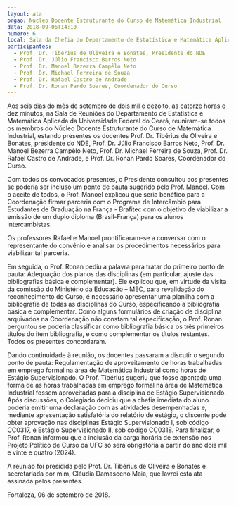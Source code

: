 ```yaml
---
layout: ata
orgao: Núcleo Docente Estruturante do Curso de Matemática Industrial
data: 2018-09-06T14:10
numero: 6
local: Sala da Chefia do Departamento de Estatística e Matemática Aplicada
participantes:
  - Prof. Dr. Tibérius de Oliveira e Bonates, Presidente do NDE
  - Prof. Dr. Júlio Francisco Barros Neto
  - Prof. Dr. Manoel Bezerra Campêlo Neto
  - Prof. Dr. Michael Ferreira de Souza
  - Prof. Dr. Rafael Castro de Andrade
  - Prof. Dr. Ronan Pardo Soares, Coordenador do Curso
---
```


Aos seis dias do mês de setembro de dois mil e dezoito, às catorze horas e dez minutos, na Sala de Reuniões do Departamento de Estatística e Matemática Aplicada da Universidade Federal do Ceará, reuniram-se todos os membros do Núcleo Docente Estruturante do Curso de Matemática Industrial, estando presentes os docentes Prof. Dr. Tibérius de Oliveira e Bonates, presidente do NDE, Prof. Dr. Júlio Francisco Barros Neto, Prof. Dr. Manoel Bezerra Campêlo Neto, Prof. Dr. Michael Ferreira de Souza, Prof. Dr. Rafael Castro de Andrade, e Prof. Dr. Ronan Pardo Soares, Coordenador do Curso.

Com todos os convocados presentes, o Presidente consultou aos presentes se poderia ser incluso um ponto de pauta sugerido pelo Prof. Manoel.
Com o aceite de todos, o Prof. Manoel explicou que seria benéfico para a Coordenação firmar parceria com o Programa de Intercâmbio para Estudantes de Graduação na França - Brafitec com o objetivo de viabilizar a emissão de um duplo diploma (Brasil-França) para os alunos intercambistas.

Os professores Rafael e Manoel prontificaram-se a conversar com o representante do convênio e analisar os procedimentos necessários para viabilizar tal parceria.

Em seguida, o Prof. Ronan pediu a palavra para tratar do primeiro ponto de pauta: Adequação dos planos das disciplinas (em particular, ajuste das bibliografias básica e complementar).
Ele explicou que, em virtude da visita da comissão do Ministério da Educação – MEC, para revalidação do reconhecimento do Curso, é necessário apresentar uma planilha com a bibliografia de todas as disciplinas do Curso, especificando a bibliografia básica e complementar.
Como alguns formulários de criação de disciplina arquivados na Coordenação não constam tal especificação, o Prof. Ronan perguntou se poderia classificar como bibliografia básica os três primeiros títulos do item bibliografia, e como complementar os títulos restantes.
Todos os presentes concordaram.

Dando continuidade à reunião, os docentes passaram a discutir o segundo ponto de pauta: Regulamentação de aproveitamento de horas trabalhadas em emprego formal na área de Matemática Industrial como horas de Estágio Supervisionado.
O Prof. Tibérius sugeriu que fosse apontada uma forma de as horas trabalhadas em emprego formal na área de Matemática Industrial fossem aproveitadas para a disciplina de Estágio Supervisionado.
Após discussões, o Colegiado decidiu que a chefia imediata do aluno poderia emitir uma declaração com as atividades desempenhadas e, mediante apresentação satisfatória do relatório de estágio, o discente pode obter aprovação nas disciplinas Estágio Supervisionado I, sob código CC0317, e Estágio Supervisionado II, sob código CC0318.
Para finalizar, o Prof. Ronan informou que a inclusão da carga horária de extensão nos Projeto Político de Curso da UFC só será obrigatória a partir do ano dois mil e vinte e quatro (2024).

A reunião foi presidida pelo Prof. Dr. Tibérius de Oliveira e Bonates e secretariada por mim, Cláudia Damasceno Maia, que lavrei esta ata assinada pelos presentes.

Fortaleza, 06 de setembro de 2018.
